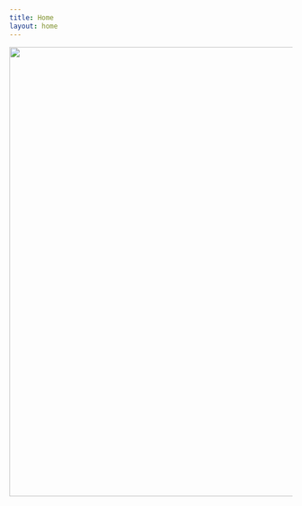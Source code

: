 ```yaml
---
title: Home
layout: home
---
```

<p align="center">
<img src="./img/exiledbros_kitava_big.png.png" width="800">
</p>
